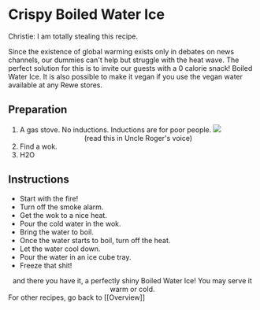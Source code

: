 # Crispy Boiled Water Ice
Christie: I am totally stealing this recipe.

Since the existence of global warming exists only in debates on news channels, our dummies can't help but struggle with the heat wave. The perfect solution for this is to invite our guests with a 0 calorie snack! Boiled Water Ice. It is also possible to make it vegan if you use the vegan water available at any Rewe stores.

## Preparation

1. A gas stove. No inductions. Inductions are for poor people.
 ![](https://i.imgur.com/fwLmQ8jg.png) <center> (read this in Uncle Roger's voice) </center>
2.  Find a wok.
3.  H2O


## Instructions

- Start with the fire!
- Turn off the smoke alarm.
- Get the wok to a nice heat.
- Pour the cold water in the wok.
- Bring the water to boil.
- Once the water starts to boil, turn off the heat.
- Let the water cool down.
- Pour the water in an ice cube tray.
- Freeze that shit!



<center> and there you have it, a perfectly shiny Boiled Water Ice! You may serve it warm or cold. </center>  For other recipes, go back to [[Overview]]